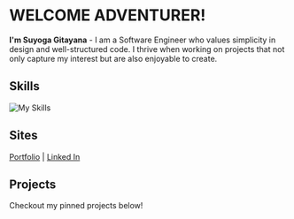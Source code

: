 # WELCOME ADVENTURER!

**I'm Suyoga Gitayana** - I am a Software Engineer who values simplicity in design and well-structured code.
I thrive when working on projects that not only capture my interest but are also enjoyable to create.

## Skills
![My Skills](https://skillicons.dev/icons?i=react,php,wordpress,js,nodejs,html,css)

## Sites
<a href='https://suyogagitayana.github.io/' target='_blank' rel='noreferrer'>Portfolio</a> | <a href='https://www.linkedin.com/in/suyoga-gitayana' target='_blank' rel='noreferrer'>Linked In</a>


## Projects
Checkout my pinned projects below!